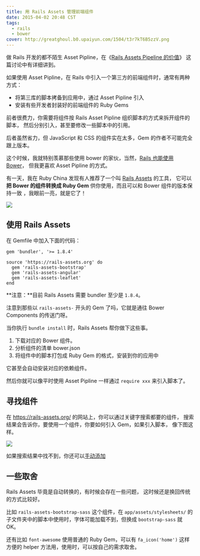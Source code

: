 ```yaml
---
title: 用 Rails Assets 管理前端组件
date: 2015-04-02 20:48 CST
tags:
  - rails
  - bower
cover: http://greatghoul.b0.upaiyun.com/1504/t3r7kT6B5zzV.png
---
```


做 Rails 开发的都不陌生 Asset Pipline，在《[Rails Assets Pipeline 的价值][1]》
这篇讨论中有详细讲到。

如果使用 Asset Pipline，在 Rails 中引入一个第三方的前端组件时，通常有两种方式：

- 将第三库的脚本拷备到应用中，通过 Asset Pipline 引入
- 安装有些开发者封装好的前端组件的 Ruby Gems

前者很费力，你需要将组件按 Rails Asset Pipline 组织脚本的方式来拆开组件的脚本，
然后分别引入，甚至要修改一些脚本中的引用。

后者虽然省力，但 JavaScript 和 CSS 的组件实在太多，Gem 的作者不可能完全跟上版本。

这个时候，我就特别羡慕那些使用 bower 的家伙，当然，[Rails 也能使用 Bower][2]，
但我更喜欢 Asset Pipline 的方式。

有一天，我在 Ruby China 发现有人推荐了一个叫 [Rails Assets][3] 的工具，
它可以**把 Bower 的组件转换成 Ruby Gem** 供你使用，而且可以和 Bower 
组件的版本保持一致 ，我眼前一亮，就是它了！

![](http://greatghoul.b0.upaiyun.com/1504/t3r7kT6B5zzV.png)

## 使用 Rails Assets

在 Gemfile 中加入下面的代码：

    gem 'bundler', '>= 1.8.4'

    source 'https://rails-assets.org' do
      gem 'rails-assets-bootstrap'
      gem 'rails-assets-angular'
      gem 'rails-assets-leaflet'
    end

**注意：**目前 Rails Assets 需要 bundler 至少是 `1.8.4`。

注意到那些以 `rails-assets-` 开头的 Gem 了吗，它就是通往 Bower Components 
的传送门呀。

当你执行 `bundle install` 时，Rails Assets 帮你做下这些事。

1. 下载对应的 Bower 组件。
2. 分析组件的清单 bower.json
3. 将组件中的脚本打包成 Ruby Gem 的格式，安装到你的应用中

它甚至会自动安装对应的依赖组件。

然后你就可以像平时使用 Asset Pipline 一样通过 `require xxx` 来引入脚本了。

## 寻找组件

在 <https://rails-assets.org/> 的网站上，你可以通过关键字搜索都要的组件，
搜索结果会告诉你，要使用一个组件，你要如何引入 Gem，如果引入脚本，
像下图这样。

![](http://greatghoul.b0.upaiyun.com/1504/5IwXB4FBq6x1.png)

如果搜索结果中找不到，你还可以[手动添加][4]

## 一些取舍

Rails Assets 毕竟是自动转换的，有时候会存在一些问题，
这时候还是换回传统的方式比较好。

比如 `rails-assets-bootstrap-sass` 这个组件，在 `app/assets/stylesheets/` 
的子文件夹中的脚本中使用时，字体可能加载不到，但换成 `bootstrap-sass` 就 OK。

还有比如 `font-awesome` 使用普通的 Ruby Gem，可以有 `fa_icon('home')` 这样
方便的 helper 方法用，使用时，可以按自己的需求取舍。


[1]: https://ruby-china.org/topics/9664
[2]: https://github.com/rharriso/bower-rails
[3]: https://rails-assets.org/
[4]: https://rails-assets.org/components/new



